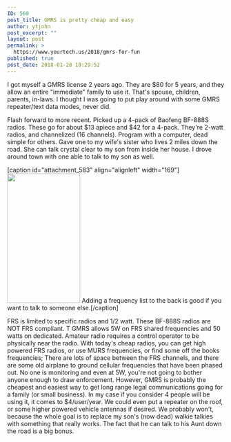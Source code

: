 ```yaml
---
ID: 569
post_title: GMRS is pretty cheap and easy
author: ytjohn
post_excerpt: ""
layout: post
permalink: >
  https://www.yourtech.us/2018/gmrs-for-fun
published: true
post_date: 2018-01-28 18:29:52
---
```

I got myself a GMRS license 2 years ago. They are $80 for 5 years, and they allow an entire "immediate" family  to use it. That's spouse, children, parents, in-laws. I thought I was going to put play around with some GMRS repeater/text data modes, never did.

Flash forward to more recent. Picked up a 4-pack of Baofeng BF-888S radios. These go for about $13 apiece and $42 for a 4-pack. They're 2-watt radios, and channelized (16 channels).  Program with a computer, dead simple for others. Gave one to my wife's sister who lives 2 miles down the road. She can talk crystal clear to my son from inside her house. I drove around town with one able to talk to my son as well. 

[caption id="attachment_583" align="alignleft" width="169"]<a href="https://static.yourtech.us/yt/uploads/2018/01/bf888swithlabels.jpg"><img src="https://static.yourtech.us/yt/uploads/2018/01/bf888swithlabels-169x300.jpg" alt="" width="169" height="300" class="size-medium wp-image-583" /></a> Adding a frequency list to the back is good if you want to talk to someone else.[/caption]

FRS is limited to specific radios and 1/2 watt. These BF-888S radios are NOT FRS compliant. T GMRS allows 5W on FRS shared frequencies and 50 watts on dedicated. Amateur radio requires a control operator to be physically near the radio. With today's cheap radios, you can get high powered FRS radios, or use MURS frequencies, or find some off the books frequencies; There are lots of space between the FRS channels, and there are some old airplane to ground cellular frequencies that have been phased out. No one is monitoring and even at 5W, you're not going to bother anyone enough to draw enforcement. However, GMRS is probably the cheapest and easiest way to get long range legal communications going for a family (or small business). In my case if you consider 4 people will be using it, it comes to $4/user/year. We could even put a repeater on the roof, or some higher powered vehicle antennas if desired. We probably won't, because the whole goal is to replace my son's (now dead) walkie talkies with something that really works. The fact that he can talk to his Aunt down the road is a big bonus.
